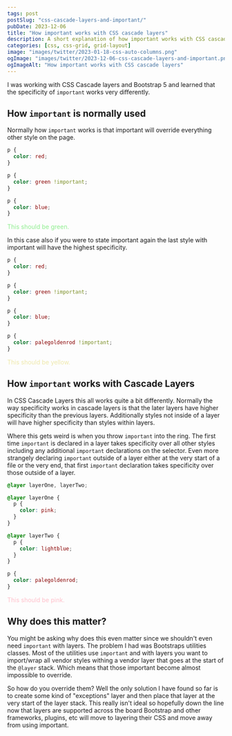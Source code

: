 ```yaml
---
tags: post
postSlug: "css-cascade-layers-and-important/"
pubDate: 2023-12-06
title: "How important works with CSS cascade layers"
description: A short explanation of how important works with CSS cascade layers
categories: [css, css-grid, grid-layout]
image: "images/twitter/2023-01-18-css-auto-columns.png"
ogImage: "images/twitter/2023-12-06-css-cascade-layers-and-important.png"
ogImageAlt: "How important works with CSS cascade layers"
---
```


I was working with CSS Cascade layers and Bootstrap 5 and learned that the specificity of `important` works very differently.

## How `important` is normally used

Normally how `important` works is that important will override everything other style on the page.

```css
p {
  color: red;
}

p {
  color: green !important;
}

p {
  color: blue;
}
```

<div class="html-example" id="important-example-one">
  <p>This should be green.</p>
</div>

<style>
  #important-example-one p {
    color: pink;
  }

  #important-example-one p {
    color: lightgreen !important;
  }

  #important-example-one p {
    color: lightblue;
  }
</style>

In this case also if you were to state important again the last style with important will have the highest specificity.

```css
p {
  color: red;
}

p {
  color: green !important;
}

p {
  color: blue;
}

p {
  color: palegoldenrod !important;
}
```

<div class="html-example" id="important-example-two">
  <p>This should be yellow.</p>
</div>

<style>
  #important-example-two p {
    color: pink;
  }

  #important-example-two p {
    color: lightgreen !important;
  }

  #important-example-two p {
    color: lightblue;
  }

  #important-example-two p {
    color: palegoldenrod !important;
  }
</style>

## How `important` works with Cascade Layers

In CSS Cascade Layers this all works quite a bit differently. Normally the way specificity works in cascade layers is that the later layers have higher specificity than the previous layers. Additionally styles not inside of a layer will have higher specificity than styles within layers.

Where this gets weird is when you throw `important` into the ring. The first time `important` is declared in a layer takes specificity over all other styles including any additional `important` declarations on the selector. Even more strangely declaring `important` outside of a layer either at the very start of a file or the very end, that first `important` declaration takes specificity over those outside of a layer.

```css
@layer layerOne, layerTwo;

@layer layerOne {
  p {
    color: pink;
  }
}

@layer layerTwo {
  p {
    color: lightblue;
  }
}

p {
  color: palegoldenrod;
}
```

<div class="html-example" id="important-example-three">
  <p>This should be pink.</p>
</div>

<style>
  #important-example-three p {
    color: purple !important;
  }

  @layer layerOne, layerTwo;

  @layer layerOne {
    #important-example-three p {
      color: pink !important;
    }
  }

  @layer layerTwo {
    #important-example-three p {
      color: lightblue;
    }
  }

  #important-example-three p {
    color: palegoldenrod !important;
  }
</style>

## Why does this matter?

You might be asking why does this even matter since we shouldn't even need `important` with layers. The problem I had was Bootstraps utilities classes. Most of the utilities use `important` and with layers you want to import/wrap all vendor styles withing a vendor layer that goes at the start of the `@layer` stack. Which means that those important become almost impossible to override.

So how do you override them? Well the only solution I have found so far is to create some kind of "exceptions" layer and then place that layer at the very start of the layer stack. This really isn't ideal so hopefully down the line now that layers are supported across the board Bootstrap and other frameworks, plugins, etc will move to layering their CSS and move away from using important.
